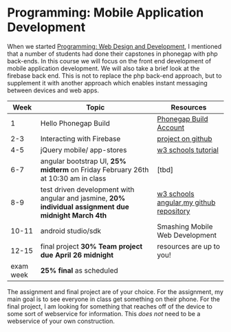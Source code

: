 Programming: Mobile Application Development
=================

When we started [Programming: Web Design and Development](PROG8020), I mentioned that a number of students had done their capstones in phonegap with php back-ends. In this course we will focus on the front end development of mobile application development. We will also take a brief look at the firebase back end. This is not to replace the php back-end approach, but to supplement it with another approach which enables instant messaging between devices and web apps.

|Week|Topic|Resources|
|---|---|---|
|1|Hello Phonegap Build| [Phonegap Build Account](https://build.phonegap.com/)|
|2-3|Interacting with Firebase|[project on github](https://github.com/rhildred/updatedsocketiochat)|
|4-5|jQuery mobile/ app-stores |[w3 schools tutorial](http://www.w3schools.com/jquerymobile/)|
|6-7|angular bootstrap UI, **25% midterm** on Friday February 26th at 10:30 am in class|[tbd]|
|8-9|test driven development with angular and jasmine,  **20% individual assignment due midnight March 4th**|[w3 schools angular](http://www.w3schools.com/angular/),[my github repository](https://github.com/rhildred/jasmineangulartdd)|
|10-11|android studio/sdk|Smashing Mobile Web Development|
|12-15|final project **30% Team project due April 26 midnight**|resources are up to you!|
|exam week| **25% final** as scheduled|

The assignment and final project are of your choice. For the assignment, my main goal is to see everyone in class get something on their phone. For the final project, I am looking for something that reaches off of the device to some sort of webservice for information. This *does not* need to be a webservice of your own construction.
